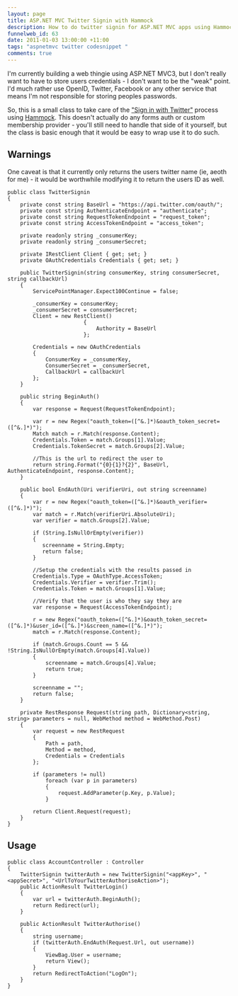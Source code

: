 ```yaml
--- 
layout: page
title: ASP.NET MVC Twitter Signin with Hammock
description: How to do twitter signin for ASP.NET MVC apps using Hammock
funnelweb_id: 63
date: 2011-01-03 13:00:00 +11:00
tags: "aspnetmvc twitter codesnippet "
comments: true
---
```

I'm currently building a web thingie using ASP.NET MVC3, but I don't really want to have to store users credentials - I don't want to be the "weak" point. I'd much rather use OpenID, Twitter, Facebook or any other service that means I'm not responsible for storing peoples passwords.

So, this is a small class to take care of the ["Sign in with Twitter"][1] process using [Hammock][2]. This doesn't actually do any forms auth or custom membership provider - you'll still need to handle that side of it yourself, but the class is basic enough that it would be easy to wrap use it to do such.

Warnings
-------

One caveat is that it currently only returns the users twitter name (ie, aeoth for me) - it would be worthwhile modifying it to return the users ID as well.

    public class TwitterSignin
    {
        private const string BaseUrl = "https://api.twitter.com/oauth/";
        private const string AuthenticateEndpoint = "authenticate";
        private const string RequestTokenEndpoint = "request_token";
        private const string AccessTokenEndpoint = "access_token";
    
        private readonly string _consumerKey;
        private readonly string _consumerSecret;
    
        private IRestClient Client { get; set; }
        private OAuthCredentials Credentials { get; set; }
    
        public TwitterSignin(string consumerKey, string consumerSecret, string callbackUrl)
        {
            ServicePointManager.Expect100Continue = false;
    
            _consumerKey = consumerKey;
            _consumerSecret = consumerSecret;
            Client = new RestClient()
                            {
                                Authority = BaseUrl
                            };
    
            Credentials = new OAuthCredentials
            {
                ConsumerKey = _consumerKey,
                ConsumerSecret = _consumerSecret,
                CallbackUrl = callbackUrl
            };
        }
    
        public string BeginAuth()
        {
            var response = Request(RequestTokenEndpoint);
    
            var r = new Regex("oauth_token=([^&.]*)&oauth_token_secret=([^&.]*)");
            Match match = r.Match(response.Content);
            Credentials.Token = match.Groups[1].Value;
            Credentials.TokenSecret = match.Groups[2].Value;
    
            //This is the url to redirect the user to
            return string.Format("{0}{1}?{2}", BaseUrl, AuthenticateEndpoint, response.Content);
        }
    
        public bool EndAuth(Uri verifierUri, out string screenname)
        {
            var r = new Regex("oauth_token=([^&.]*)&oauth_verifier=([^&.]*)");
            var match = r.Match(verifierUri.AbsoluteUri);
            var verifier = match.Groups[2].Value;

            if (String.IsNullOrEmpty(verifier))
            {
               screenname = String.Empty;
               return false;
            }    

            //Setup the credentials with the results passed in
            Credentials.Type = OAuthType.AccessToken;
            Credentials.Verifier = verifier.Trim();
            Credentials.Token = match.Groups[1].Value;
    
            //Verify that the user is who they say they are
            var response = Request(AccessTokenEndpoint);
    
            r = new Regex("oauth_token=([^&.]*)&oauth_token_secret=([^&.]*)&user_id=([^&.]*)&screen_name=([^&.]*)");
            match = r.Match(response.Content);
    
            if (match.Groups.Count == 5 && !String.IsNullOrEmpty(match.Groups[4].Value))
            {
                screenname = match.Groups[4].Value;
                return true;
            }
    
            screenname = "";
            return false;
        }
    
        private RestResponse Request(string path, Dictionary<string, string> parameters = null, WebMethod method = WebMethod.Post)
        {
            var request = new RestRequest
            {
                Path = path,
                Method = method,
                Credentials = Credentials
            };
    
            if (parameters != null)
                foreach (var p in parameters)
                {
                    request.AddParameter(p.Key, p.Value);
                }
    
            return Client.Request(request);
        }
    }

Usage
-----


    public class AccountController : Controller
    {
        TwitterSignin twitterAuth = new TwitterSignin("<appKey>", "<appSecret>", "<UrlToYourTwitterAuthoriseAction>");
        public ActionResult TwitterLogin()
        {
            var url = twitterAuth.BeginAuth();
            return Redirect(url);
        }
    
        public ActionResult TwitterAuthorise()
        {
            string username;
            if (twitterAuth.EndAuth(Request.Url, out username))
            {
                ViewBag.User = username;
                return View();
            }
            return RedirectToAction("LogOn");
        }
    }

  [1]: http://dev.twitter.com/pages/sign_in_with_twitter
  [2]: http://hammock.codeplex.com/125125
